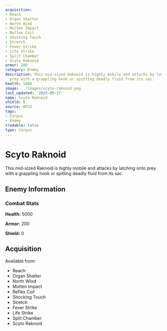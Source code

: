 ```yaml
---
acquisition:
- Reach
- Organ Shatter
- North Wind
- Molten Impact
- Reflex Coil
- Shocking Touch
- Stretch
- Fever Strike
- Life Strike
- Split Chamber
- Scyto Raknoid
armor: 200
category: Enemy
description: This mid-sized Raknoid is highly mobile and attacks by latching onto
  prey with a grappling hook or spitting deadly fluid from its sac.
health: 5000
image: ../images/scyto-raknoid.png
last_updated: '2025-09-17'
name: Scyto Raknoid
shield: 0
source: WFCD
tags:
- Corpus
- Enemy
tradable: false
type: Corpus
---
```


# Scyto Raknoid

This mid-sized Raknoid is highly mobile and attacks by latching onto prey with a grappling hook or spitting deadly fluid from its sac.

## Enemy Information

### Combat Stats

**Health:** 5000

**Armor:** 200

**Shield:** 0

## Acquisition

Available from:
- Reach
- Organ Shatter
- North Wind
- Molten Impact
- Reflex Coil
- Shocking Touch
- Stretch
- Fever Strike
- Life Strike
- Split Chamber
- Scyto Raknoid

